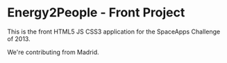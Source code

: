 # Energy2People - Front Project
This is the front HTML5 JS CSS3 application for the SpaceApps Challenge of 2013.


We're contributing from Madrid. 
